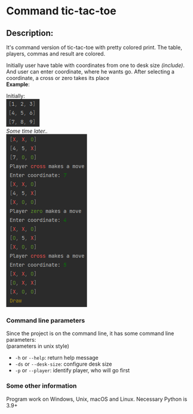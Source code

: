 # Command tic-tac-toe
## Description:
It's command version of tic-tac-toe with pretty colored print. The table, players, commas and result are colored.

Initially user have table 
with coordinates from one to desk size _(include)_. And user can enter coordinate, 
where he wants go. After selecting a coordinate, a cross or zero takes its place</br>
**Example**:

   Initially: </br>![](exp1.png)</br>
   _Some time later.._</br>
      ![](example2.png)

### Command line parameters
Since the project is on the command line, it has some command line parameters:</br>
(parameters in unix style)
- `-h` or `--help`: return help message
- `-ds` or `--desk-size`: configure desk size
- `-p` or `--player`: identify player, who will go first

### Some other information
Program work on Windows, Unix, macOS and Linux. Necessary Python is 3.9+
